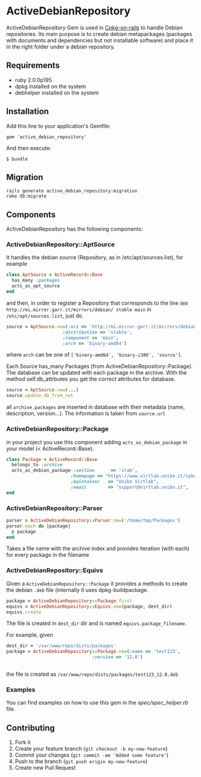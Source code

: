 # ActiveDebianRepository

ActiveDebianRepository Gem is used in [Cpkg-on-rails](https://github.com/virtlab-unibo/cpkg-on-rails)
to handle Debian repositories. Its main purpose is to create debian metapackages
(packages with documents and dependencies but not installable software) and
place it in the right folder under a debian repository.

## Requirements

* ruby 2.0.0p195
* dpkg installed on the system
* debhelper installed on the system

## Installation

Add this line to your application's Gemfile:

    gem 'active_debian_repository'

And then execute:

    $ bundle

## Migration

    rails generate active_debian_repository:migration
    rake db:migrate


## Components

ActiveDebianRepository has the following components:

### ActiveDebianRepository::AptSource

It handles the debian source (Repository, as in 
/etc/apt/sources.list), for example

```ruby
class AptSource < ActiveRecord::Base
  has_many :packages
  acts_as_apt_source
end
```

and then, in order to register a Repository that corresponds 
to the line `deb http://mi.mirror.garr.it/mirrors/debian/ stable main`
in `/etc/apt/sources.list`, just do

```ruby
source = AptSource.new(:uri => 'http://mi.mirror.garr.it/mirrors/debian',
                     :distribution => 'stable',
                     :component => 'main',
                     :arch => 'binary-amd64')
```

where `arch` can be one of `['binary-amd64', 'binary-i386', 'source']`.

Each Source has_many Packages (from ActiveDebianRepository::Package). The database
can be updated with each package in the archive. With the method
self.db_attrbutes you get the correct attributes for database.

```ruby
source = AptSource.new(...)
source.update_db_from_net
```

all `archive.packages` are inserted in database with their
metadata (name, description, version...). The information
is taken from 
`source.url`




### ActiveDebianRepository::Package

in your project you use this component adding
`acts_as_debian_package` in your model (< ActiveRecord::Base).

```ruby
class Package < ActiveRecord::Base
  belongs_to :archive
  acts_as_debian_package :section      => 'vlab',
                        :homepage => "https://www.virtlab.unibo.it/cpkg/",
                        :maintainer   => "Unibo Virtlab",
                        :email        => "support@virtlab.unibo.it",
end
```

### ActiveDebianRepository::Parser

```ruby
parser = ActiveDebianRepository::Parser.new('/home/tmp/Packages')
parser.each do |package|
  p package
end
```

Takes a file name with the archive index and provides iteration (with each)
for every package in the filename
 
### ActiveDebianRepository::Equivs

Given a `ActiveDebianRepository::Package` it provides a methods to create the debian
`.deb` file (internally it uses dpkg-buildpackage.

```ruby
package = ActiveDebianRepository::Package.first
equivs = ActiveDebianRepository::Equivs.new(package, dest_dir)
equivs.create
```

The file is created in `dest_dir` dir and 
is named `equivs.package_filename`.

For example, given

```ruby
dest_dir = '/var/www/repo/dists/packages'
package = ActiveDebianRepository::Package.new(:name => 'test123', 
                                :version => '12.8') 
                                
```

the file is created as `/var/www/repo/dists/packages/test123_12.8.deb`

### Examples

You can find examples on how to use this gem in the *spec/spec_helper.rb* file.

## Contributing

1. Fork it
2. Create your feature branch (`git checkout -b my-new-feature`)
3. Commit your changes (`git commit -am 'Added some feature'`)
4. Push to the branch (`git push origin my-new-feature`)
5. Create new Pull Request

